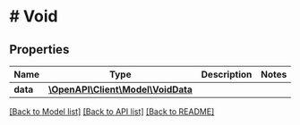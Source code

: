 # # Void

## Properties

Name | Type | Description | Notes
------------ | ------------- | ------------- | -------------
**data** | [**\OpenAPI\Client\Model\VoidData**](VoidData.md) |  |

[[Back to Model list]](../../README.md#models) [[Back to API list]](../../README.md#endpoints) [[Back to README]](../../README.md)
